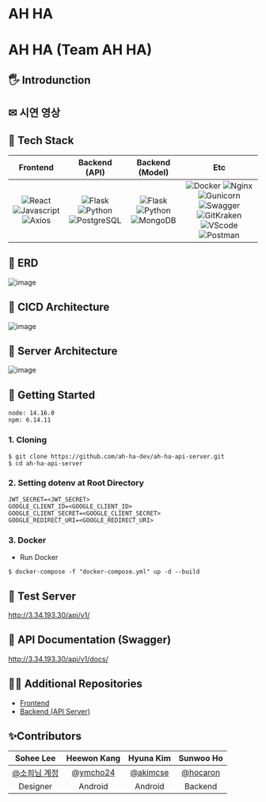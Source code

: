 # AH HA

# AH HA (Team AH HA)

## 🖐 Introdunction



## ✉ 시연 영상



## 🔨 Tech Stack

|         Frontend         |         Backend (API)         |         Backend (Model)         |         Etc         |
| :----------------------: | :---------------------------: | :-----------------------------: | :-----------------: |
| ![React](https://img.shields.io/badge/react-v17.0.2-9cf?style=flat-square&logo=react&color=lightsteelblue) ![Javascript](https://img.shields.io/badge/javascript-ES6+-yellow?style=flat-square&logo=javascript&color=lightsteelblue) ![Axios](https://img.shields.io/badge/axios-v0.21.1-9cf?style=flat-square&logo=axios&color=lightsteelblue) | ![Flask](https://img.shields.io/badge/flask-v2.0.1-green?style=flat-square&logo=flask&color=cornflowerblue) ![Python](https://img.shields.io/badge/python-v3.8.6-skyblue?style=flat-square&logo=python&color=cornflowerblue) ![PostgreSQL](https://img.shields.io/badge/postgreSQL-v12.7-blue?style=flat-square&logo=postgresql&color=cornflowerblue) | ![Flask](https://img.shields.io/badge/flask-v2.0.1-green?style=flat-square&logo=flask&color=forestgreen) ![Python](https://img.shields.io/badge/python-v3.8.6-skyblue?style=flat-square&logo=python&color=forestgreen) ![MongoDB](https://img.shields.io/badge/MongoDB-47A248?style=flat-square&logo=MongoDB&logoColor=white) | ![Docker](https://img.shields.io/badge/docker-v20.10.7-brightgreen?style=flat-square&logo=docker&color=bisque) ![Nginx](https://img.shields.io/badge/Nginx-v1.21.1-brightgreen?style=flat-square&logo=nginx&color=bisque) ![Gunicorn](https://img.shields.io/badge/gunicorn-v20.1.0-darkgreen?style=flat-square&logo=gunicorn&color=bisque) ![Swagger](https://img.shields.io/badge/Swagger-gray?style=flat-square&logo=Swagger&color=bisque&logoColor=black) ![GitKraken](https://img.shields.io/badge/GitKraken-gray?style=flat-square&logo=GitKraken&color=bisque) ![VScode](https://img.shields.io/badge/VScode-v1.58.2-blue?style=flat-square&logo=visual-studio-code&color=bisque) ![Postman](https://img.shields.io/badge/Postman-gray?style=flat-square&logo=Postman&color=bisque) |

## 🌷 ERD
![image](https://user-images.githubusercontent.com/66551410/151686763-0659cdc5-8bcf-454e-8d02-fb6b31d2f767.png)

## 🌷 CICD Architecture
![image](https://user-images.githubusercontent.com/66551410/143553684-ec4748e5-d4ba-4c63-ba80-b7c958e00eed.png)

## 🌷 Server Architecture
![image](https://user-images.githubusercontent.com/66551410/151686833-e1e01fe2-d260-4a9e-9fed-bfc40316c7fe.png)

## 🌱 Getting Started
`node: 14.16.0`  
`npm: 6.14.11`

### 1. Cloning
```
$ git clone https://github.com/ah-ha-dev/ah-ha-api-server.git
$ cd ah-ha-api-server
```

### 2. Setting dotenv at Root Directory
```
JWT_SECRET=<JWT_SECRET>
GOOGLE_CLIENT_ID=<GOOGLE_CLIENT_ID>
GOOGLE_CLIENT_SECRET=<GOOGLE_CLIENT_SECRET>
GOOGLE_REDIRECT_URI=<GOOGLE_REDIRECT_URI>
```

### 3. Docker
 
  - Run Docker
  ```
  $ docker-compose -f "docker-compose.yml" up -d --build                                   
  ```

## 💚 Test Server
http://3.34.193.30/api/v1/

## 💚 API Documentation (Swagger)
http://3.34.193.30/api/v1/docs/


## 💁‍♀️ Additional Repositories

- [Frontend](https://github.com/CrayonTeamJ/frontend.git)
- [Backend (API Server)](https://github.com/ah-ha-dev/ah-ha-api-server)  

## ✨Contributors

| Sohee Lee | Heewon Kang | Hyuna Kim | Sunwoo Ho | 
| :----: | :----: | :----: |:----: 
| [@소희님 계정](링크) | [@ymcho24](https://github.com/ymcho24) | [@akimcse](https://github.com/akimcse) | [@hocaron](https://github.com/hocaron) |
|Designer |Android |Android |Backend | 